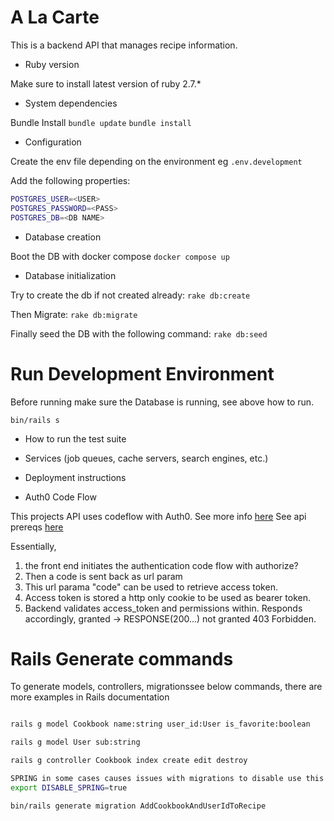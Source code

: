 # A La Carte

This is a backend API that manages recipe information.

- Ruby version

Make sure to install latest version of ruby 2.7.\*

- System dependencies

Bundle Install
`bundle update`
`bundle install`

- Configuration

Create the env file depending on the environment
eg `.env.development`

Add the following properties:

```BASH
POSTGRES_USER=<USER>
POSTGRES_PASSWORD=<PASS>
POSTGRES_DB=<DB NAME>

```

- Database creation

Boot the DB with docker compose
`docker compose up`

- Database initialization

Try to create the db if not created already:
`rake db:create`

Then Migrate:
`rake db:migrate`

Finally seed the DB with the following command:
`rake db:seed`

# Run Development Environment

Before running make sure the Database is running, see above how to run.

`bin/rails s`

- How to run the test suite

- Services (job queues, cache servers, search engines, etc.)

- Deployment instructions

- Auth0 Code Flow

This projects API uses codeflow with Auth0.
See more info [here](https://auth0.com/docs/get-started/authentication-and-authorization-flow/authorization-code-flow/add-login-auth-code-flow)
See api prereqs [here](https://auth0.com/docs/get-started/authentication-and-authorization-flow/authorization-code-flow/call-your-api-using-the-authorization-code-flow)

Essentially,

1. the front end initiates the authentication code flow with authorize?
2. Then a code is sent back as url param
3. This url parama "code" can be used to retrieve access token.
4. Access token is stored a http only cookie to be used as bearer token.
5. Backend validates access_token and permissions within. Responds accordingly, granted -> RESPONSE(200...) not granted 403 Forbidden.

# Rails Generate commands

To generate models, controllers, migrationssee below commands, there are more examples in Rails documentation

```BASH

rails g model Cookbook name:string user_id:User is_favorite:boolean

rails g model User sub:string

rails g controller Cookbook index create edit destroy

SPRING in some cases causes issues with migrations to disable use this command
export DISABLE_SPRING=true

bin/rails generate migration AddCookbookAndUserIdToRecipe
```

